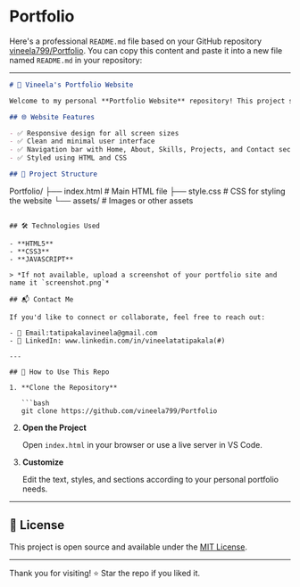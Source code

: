 # Portfolio
Here's a professional `README.md` file based on your GitHub repository [vineela799/Portfolio](https://github.com/vineela799/Portfolio). You can copy this content and paste it into a new file named `README.md` in your repository:

---

```markdown
# 💼 Vineela's Portfolio Website

Welcome to my personal **Portfolio Website** repository! This project showcases my skills, projects, and contact information in a clean, responsive, and elegant design.

## 🌐 Website Features

- ✅ Responsive design for all screen sizes
- ✅ Clean and minimal user interface
- ✅ Navigation bar with Home, About, Skills, Projects, and Contact sections
- ✅ Styled using HTML and CSS

## 📁 Project Structure

```

Portfolio/
├── index.html        # Main HTML file
├── style.css         # CSS for styling the website
└── assets/           # Images or other assets

````

## 🛠️ Technologies Used

- **HTML5**
- **CSS3**
- **JAVASCRIPT**

> *If not available, upload a screenshot of your portfolio site and name it `screenshot.png`*

## 📬 Contact Me

If you'd like to connect or collaborate, feel free to reach out:

- 📧 Email:tatipakalavineela@gmail.com
- 💼 LinkedIn: www.linkedin.com/in/vineelatatipakala(#) 

---

## 📌 How to Use This Repo

1. **Clone the Repository**

   ```bash
   git clone https://github.com/vineela799/Portfolio 
````

2. **Open the Project**

   Open `index.html` in your browser or use a live server in VS Code.

3. **Customize**

   Edit the text, styles, and sections according to your personal portfolio needs.

---

## 📝 License

This project is open source and available under the [MIT License](LICENSE).

---

Thank you for visiting! ⭐ Star the repo if you liked it.


